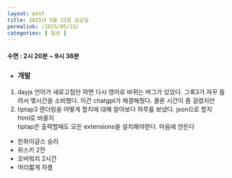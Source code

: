 ```yaml
---
layout: post
title: 2025년 5월 23일 금요일
permalink: /2025/05/23/
categories: [ 일상 ]
---
```

#### 수면 : 2시 20분 ~ 9시 38분
* ### 개발
1. dayjs 언어가 새로고침만 하면 다시 영어로 바뀌는 버그가 있었다. 그록3가 자꾸 틀려서 몇시간을 소비했다. 이건 chatgpt가 해결해줬다. 물론 시간이 좀 걸렸지만
1. tiptap3 렌더링을 어떻게 할지에 대해 알아보다 하루를 보냈다. json으로 할지 html로 바꿀지<br>tiptap은 출력할때도 모든 extensions을 설치해야한다. 마음에 안든다
* 한화이글스 승리
* 위스키 2잔
* 오버워치 2시간
* 머리짧게 자름